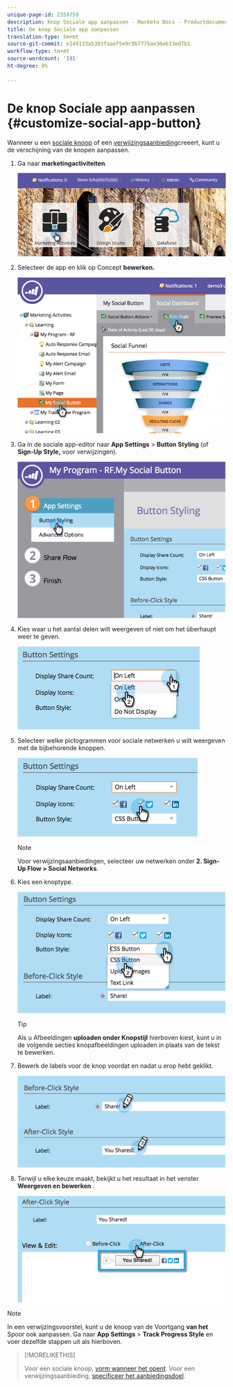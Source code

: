 ```yaml
---
unique-page-id: 2359759
description: Knop Sociale app aanpassen - Marketo Docs - Productdocumentatie
title: De knop Sociale app aanpassen
translation-type: tm+mt
source-git-commit: e149133a5383faaef5e9c9b7775ae36e633ed7b1
workflow-type: tm+mt
source-wordcount: '191'
ht-degree: 0%

---
```



# De knop Sociale app aanpassen {#customize-social-app-button}

Wanneer u een [sociale knoop](../../../../product-docs/demand-generation/landing-pages/free-form-landing-pages/add-a-social-button-to-a-free-form-landing-page.md) of een [verwijzingsaanbieding](../../../../product-docs/demand-generation/social/referral-offers/create-a-referral-offer.md)creeert, kunt u de verschijning van de knopen aanpassen.

1. Ga naar **marketingactiviteiten**.

   ![](assets/login-marketing-activities.png)

1. Selecteer de app en klik op Concept **bewerken.**

   ![](assets/image2014-9-23-17-3a3-3a34.png)

1. Ga in de sociale app-editor naar **App Settings** > **Button Styling** (of **Sign-Up Style,** voor verwijzingen).

   ![](assets/image2014-9-23-17-3a3-3a57.png)

1. Kies waar u het aantal delen wilt weergeven of niet om het überhaupt weer te geven.

   ![](assets/image2014-9-23-17-3a4-3a10.png)

1. Selecteer welke pictogrammen voor sociale netwerken u wilt weergeven met de bijbehorende knoppen.

   ![](assets/image2014-9-23-17-3a4-3a22.png)

   >[!NOTE]
   >
   >Voor verwijzingsaanbiedingen, selecteer uw netwerken onder **2. Sign-Up Flow > Social Networks**.

1. Kies een knoptype.

   ![](assets/image2014-9-23-17-3a4-3a50.png)

   >[!TIP]
   >
   >Als u Afbeeldingen **uploaden onder Knopstijl** hierboven kiest, kunt u in de volgende secties knopafbeeldingen uploaden in plaats van de tekst te bewerken.

1. Bewerk de labels voor de knop voordat en nadat u erop hebt geklikt.

   ![](assets/image2014-9-23-17-3a5-3a30.png)

1. Terwijl u elke keuze maakt, bekijkt u het resultaat in het venster **Weergeven en bewerken** .

   ![](assets/image2014-9-23-17-3a5-3a42.png)

>[!NOTE]
>
>In een verwijzingsvoorstel, kunt u de knoop van de Voortgang **van het** Spoor ook aanpassen. Ga naar **App Settings** > **Track Progress Style** en voer dezelfde stappen uit als hierboven.

>[!MORELIKETHIS]
>
>Voor een sociale knoop, [vorm wanneer het opent](configure-when-social-button-opens.md). Voor een verwijzingsaanbieding, [specificeer het aanbiedingsdoel](../../../../product-docs/demand-generation/social/referral-offers/specify-goal-for-referral-offer.md).

